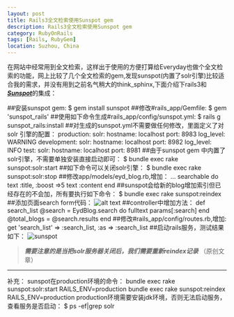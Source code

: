 ```yaml
---
layout: post
title: Rails3全文检索使用Sunspot gem
description: Rails3全文检索使用Sunspot gem
category: RubyOnRails
tags: [Rails, RubyGem]
location: Suzhou, China
---
```

在网站中经常用到全文检索，这样出于使用的方便打算给Everyday也做个全文检索的功能，网上比较了几个全文检索的gem,发现sunspot(内置了solr引擎)比较适合我的需求，并没有用到之前名气稍大的think_sphinx,下面介绍下rails3和[***Sunspot***][1]的集成：

##安装sunspot gem:
$ gem install sunspot
##修改#rails_app/Gemfile:
$ gem 'sunspot_rails'
##使用如下命令生成#rails_app/config/sunspot.yml:
$ rails g sunspot_rails:install
##对生成的sunspot.yml不需要做任何修改，里面定义了对solr 引擎的配置：
production:
  solr:
    hostname: localhost
    port: 8983
    log_level: WARNING
development:
  solr:
    hostname: localhost
    port: 8982
    log_level: INFO
test:
  solr:
    hostname: localhost
    port: 8981
##由于sunspot gem 中内置了solr引擎，不需要单独安装直接启动即可：
$ bundle exec rake sunspot:solr:start
##如下命令可以关闭solr引擎：
$ bundle exec rake sunspot:solr:stop
##修改app/models/eyd_blog.rb,增加：
...
searchable do
    text :title, :boost =>5
    text :content
end
##sunspot会给新的blog增加索引但已经存在的不会加，所有要执行如下命令：
$ bundle exec rake sunspot:reindex
##添加页面search form代码：
![alt text][2]
##controller中增加方法：
  def search_list
    @search = EydBlog.search do
       fulltext params[:search]
    end
    @total_blogs = @search.results
  end
##修改#rails_app/config/routes.rb,增加:
get 'search_list' => :search_list, :as => :search_list
##启动rails服务，测试结果如下：
![sunspot][3]

> ***需要注意的是当把solr服务器关闭后，我们需要重新reindex记录*** （原创文章）

----------
补充：
sunspot在production环境的命令：
bundle exec rake sunspot:solr:start RAILS_ENV=production
bundle exec rake sunspot:reindex RAILS_ENV=production
production环境需要安装jdk环境，否则无法启动服务，查看服务是否启动：
$ ps -ef|grep solr

  [1]: http://outoftime.github.com/sunspot/ "sunspot"
  [2]: http://cms.everyday-cn.com/system/pictures/973/large__search.png?1320390727 "search code"
  [3]: http://cms.everyday-cn.com/system/pictures/974/large_result_list.png?1320391117 "search_results"
